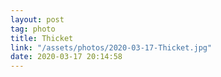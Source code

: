 ```yaml
---
layout: post
tag: photo
title: Thicket
link: "/assets/photos/2020-03-17-Thicket.jpg"
date: 2020-03-17 20:14:58
---
```

